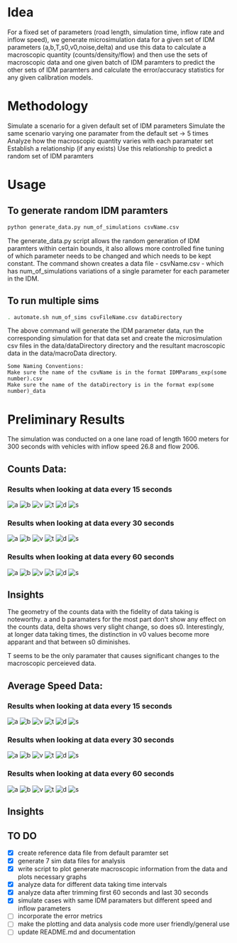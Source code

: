 # Idea

For a fixed set of parameters (road length, simulation time, inflow rate and inflow speed), we generate microsimulation data for a given set of IDM parameters (a,b,T,s0,v0,noise,delta) and use this data to calculate a macroscopic quantity (counts/density/flow) and then use the sets of macroscopic data and one given batch of IDM paramters to predict the other sets of IDM paramters and calculate the error/accuracy statistics for any given calibration models.

# Methodology
Simulate a scenario for a given default set of IDM parameters
Simulate the same scenario varying one paramater from the default set -> 5 times
Analyze how the macroscopic quantity varies with each paramater set
Establish a relationship (if any exists)
Use this relationship to predict a random set of IDM paramters

# Usage

## To generate random IDM paramters
```bash
python generate_data.py num_of_simulations csvName.csv
```
The generate_data.py script allows the random generation of IDM paramters within certain bounds, it also allows more controlled fine tuning of which parameter needs to be changed and which needs to be kept constant. The command shown creates a data file - csvName.csv - which has num_of_simulations variations of a single parameter for each parameter in the IDM.


## To run multiple sims
```bash
. automate.sh num_of_sims csvFileName.csv dataDirectory
```
The above command will generate the IDM parameter data, run the corresponding simulation for that data set and create the microsimulation csv files in the data/dataDirectory directory and the resultant macroscopic data in the data/macroData directory. 

```
Some Naming Conventions:
Make sure the name of the csvName is in the format IDMParams_exp(some number).csv 
Make sure the name of the dataDirectory is in the format exp(some number)_data 

```

# Preliminary Results

The simulation was conducted on a one lane road of length 1600 meters for 300 seconds with vehicles with inflow speed 26.8 and flow 2006.

## Counts Data:

### Results when looking at data every 15 seconds
![a](https://github.com/shanto268/comprehensive_simulation_traffic_analysis_software/blob/master/exp4_res_15/a_params.png)
![b](https://github.com/shanto268/comprehensive_simulation_traffic_analysis_software/blob/master/exp4_res_15/b_params.png)
![v](https://github.com/shanto268/comprehensive_simulation_traffic_analysis_software/blob/master/exp4_res_15/v0_params.png)
![t](https://github.com/shanto268/comprehensive_simulation_traffic_analysis_software/blob/master/exp4_res_15/T_params.png)
![d](https://github.com/shanto268/comprehensive_simulation_traffic_analysis_software/blob/master/exp4_res_15/delta_params.png)
![s](https://github.com/shanto268/comprehensive_simulation_traffic_analysis_software/blob/master/exp4_res_15/s0_params.png)


### Results when looking at data every 30 seconds
![a](https://github.com/shanto268/comprehensive_simulation_traffic_analysis_software/blob/master/exp4_res_30/a_params.png)
![b](https://github.com/shanto268/comprehensive_simulation_traffic_analysis_software/blob/master/exp4_res_30/b_params.png)
![v](https://github.com/shanto268/comprehensive_simulation_traffic_analysis_software/blob/master/exp4_res_30/v0_params.png)
![t](https://github.com/shanto268/comprehensive_simulation_traffic_analysis_software/blob/master/exp4_res_30/T_params.png)
![d](https://github.com/shanto268/comprehensive_simulation_traffic_analysis_software/blob/master/exp4_res_30/delta_params.png)
![s](https://github.com/shanto268/comprehensive_simulation_traffic_analysis_software/blob/master/exp4_res_30/s0_params.png)


### Results when looking at data every 60 seconds
![a](https://github.com/shanto268/comprehensive_simulation_traffic_analysis_software/blob/master/exp4_res_60/a_params.png)
![b](https://github.com/shanto268/comprehensive_simulation_traffic_analysis_software/blob/master/exp4_res_60/b_params.png)
![v](https://github.com/shanto268/comprehensive_simulation_traffic_analysis_software/blob/master/exp4_res_60/v0_params.png)
![t](https://github.com/shanto268/comprehensive_simulation_traffic_analysis_software/blob/master/exp4_res_60/T_params.png)
![d](https://github.com/shanto268/comprehensive_simulation_traffic_analysis_software/blob/master/exp4_res_60/delta_params.png)
![s](https://github.com/shanto268/comprehensive_simulation_traffic_analysis_software/blob/master/exp4_res_60/s0_params.png)


## Insights
The geometry of the counts data with the fidelity of data taking is noteworthy. a and b paramaters for the most part don't show any effect on the counts data, delta shows very slight change, so does s0. Interestingly, at longer data taking times, the distinction in v0 values become more apparant and that between s0 diminishes.

T seems to be the only paramater that causes significant changes to the macroscopic perceieved data.

## Average Speed Data:

### Results when looking at data every 15 seconds
![a](https://github.com/shanto268/comprehensive_simulation_traffic_analysis_software/blob/master/figs/exp4/fidelity_15/a_params_velocity.png)
![b](https://github.com/shanto268/comprehensive_simulation_traffic_analysis_software/blob/master/figs/exp4/fidelity_15/b_params_velocity.png)
![v](https://github.com/shanto268/comprehensive_simulation_traffic_analysis_software/blob/master/figs/exp4/fidelity_15/v0_params_velocity.png)
![t](https://github.com/shanto268/comprehensive_simulation_traffic_analysis_software/blob/master/figs/exp4/fidelity_15/T_params_velocity.png)
![d](https://github.com/shanto268/comprehensive_simulation_traffic_analysis_software/blob/master/figs/exp4/fidelity_15/delta_params_velocity.png)
![s](https://github.com/shanto268/comprehensive_simulation_traffic_analysis_software/blob/master/figs/exp4/fidelity_15/s0_params_velocity.png)

### Results when looking at data every 30 seconds
![a](https://github.com/shanto268/comprehensive_simulation_traffic_analysis_software/blob/master/figs/exp4/fidelity_30/a_params_velocity.png)
![b](https://github.com/shanto268/comprehensive_simulation_traffic_analysis_software/blob/master/figs/exp4/fidelity_30/b_params_velocity.png)
![v](https://github.com/shanto268/comprehensive_simulation_traffic_analysis_software/blob/master/figs/exp4/fidelity_30/v0_params_velocity.png)
![t](https://github.com/shanto268/comprehensive_simulation_traffic_analysis_software/blob/master/figs/exp4/fidelity_30/T_params_velocity.png)
![d](https://github.com/shanto268/comprehensive_simulation_traffic_analysis_software/blob/master/figs/exp4/fidelity_30/delta_params_velocity.png)
![s](https://github.com/shanto268/comprehensive_simulation_traffic_analysis_software/blob/master/figs/exp4/fidelity_30/s0_params_velocity.png)

### Results when looking at data every 60 seconds
![a](https://github.com/shanto268/comprehensive_simulation_traffic_analysis_software/blob/master/figs/exp4/fidelity_60/a_params_velocity.png)
![b](https://github.com/shanto268/comprehensive_simulation_traffic_analysis_software/blob/master/figs/exp4/fidelity_60/b_params_velocity.png)
![v](https://github.com/shanto268/comprehensive_simulation_traffic_analysis_software/blob/master/figs/exp4/fidelity_60/v0_params_velocity.png)
![t](https://github.com/shanto268/comprehensive_simulation_traffic_analysis_software/blob/master/figs/exp4/fidelity_60/T_params_velocity.png)
![d](https://github.com/shanto268/comprehensive_simulation_traffic_analysis_software/blob/master/figs/exp4/fidelity_60/delta_params_velocity.png)
![s](https://github.com/shanto268/comprehensive_simulation_traffic_analysis_software/blob/master/figs/exp4/fidelity_60/s0_params_velocity.png)

## Insights

## TO DO
- [x] create reference data file from default paramter set
- [x] generate 7 sim data files for analysis
- [x] write script to plot generate macroscopic information from the data and plots necessary graphs
- [x] analyze data for different data taking time intervals
- [x] analyze data after trimming first 60 seconds and last 30 seconds
- [x] simulate cases with same IDM paramaters but different speed and inflow parameters
- [ ] incorporate the error metrics
- [ ] make the plotting and data analysis code more user friendly/general use
- [ ] update README.md and documentation
